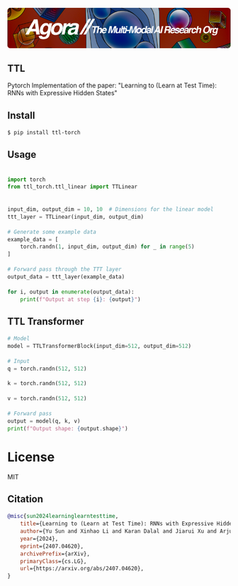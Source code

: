 [![Multi-Modality](agorabanner.png)](https://discord.com/servers/agora-999382051935506503)

## TTL
Pytorch Implementation of the paper: "Learning to (Learn at Test Time): RNNs with Expressive Hidden States"




## Install
```bash
$ pip install ttl-torch

```

## Usage
```python

import torch
from ttl_torch.ttl_linear import TTLinear


input_dim, output_dim = 10, 10  # Dimensions for the linear model
ttt_layer = TTLinear(input_dim, output_dim)

# Generate some example data
example_data = [
    torch.randn(1, input_dim, output_dim) for _ in range(5)
]

# Forward pass through the TTT layer
output_data = ttt_layer(example_data)

for i, output in enumerate(output_data):
    print(f"Output at step {i}: {output}")

```


## TTL Transformer


```python
# Model
model = TTLTransformerBlock(input_dim=512, output_dim=512)

# Input
q = torch.randn(512, 512)

k = torch.randn(512, 512)

v = torch.randn(512, 512)

# Forward pass
output = model(q, k, v)
print(f"Output shape: {output.shape}")


```


# License
MIT


## Citation
```bibtex
@misc{sun2024learninglearntesttime,
    title={Learning to (Learn at Test Time): RNNs with Expressive Hidden States}, 
    author={Yu Sun and Xinhao Li and Karan Dalal and Jiarui Xu and Arjun Vikram and Genghan Zhang and Yann Dubois and Xinlei Chen and Xiaolong Wang and Sanmi Koyejo and Tatsunori Hashimoto and Carlos Guestrin},
    year={2024},
    eprint={2407.04620},
    archivePrefix={arXiv},
    primaryClass={cs.LG},
    url={https://arxiv.org/abs/2407.04620}, 
}

```
